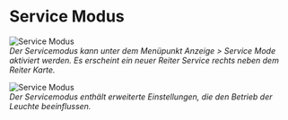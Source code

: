# Service Modus
![Service Modus](service-modus-1.png)  
*Der Servicemodus kann unter dem Menüpunkt Anzeige > Service Mode aktiviert werden. Es erscheint ein neuer Reiter Service rechts neben dem Reiter Karte.*  

![Service Modus](service-modus-2.png)  
*Der Servicemodus enthält erweiterte Einstellungen, die den Betrieb der Leuchte beeinflussen.*